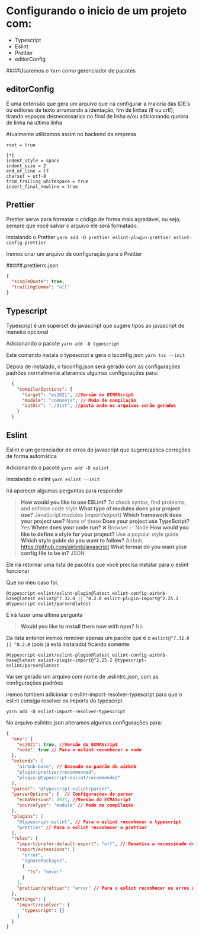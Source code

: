# Configurando o inicio de um projeto com:
- Typescript
- Eslint
- Prettier
- editorConfig

####Usaremos o `Yarn` como gerenciador de pacotes

## editorConfig
É uma extensão que gera um arquivo que irá configurar a maioria das IDE's ou editores de texto arrumando a identação, fim de linhas (lf ou crlf), tirando espaços desnecessarios no final de linha e/ou adicionando quebra de linha na ultima linha

Atualmente utilizamos assim no backend da empresa

```editorConfig
root = true

[*]
indent_style = space
indent_size = 2
end_of_line = lf
charset = utf-8
trim_trailing_whitespace = true
insert_final_newline = true

```

## Prettier
Prettier serve para formatar o código de forma mais agradável, ou seja, sempre que você salvar o arquivo ele será formatado.

Instalando o Prettier
`yarn add -D prettier eslint-plugin-prettier eslint-config-prettier`

Iremos criar um arquivo de configuração para o Prettier

#####.prettierrc.json
```json
{
  "singleQuote": true,
  "trailingComma": "all"
}
```

## Typescript
Typescript é um superset do javascript que sugere tipos ao javascript de maneira opcional

Adicionando o pacote
`yarn add -D typescript`

Este comando instala o typescript e gera o tsconfig.json
`yarn tsc --init`

Depois de instalado, o tsconfig.json será gerado com as configurações padrões normalmente alteramos algumas configurações para:

```JSON
  {
    "compilerOpttions": {
      "target": "es2021", //Versão do ECMAScript
      "module": "commonjs", // Modo de compilação
      "outDir": "./dist", //pasta onde os arquivos serão gerados
    }
  }
```

## Eslint
Eslint é um gerenciador de erros do javascript que sugere/aplica correções de forma automática

Adicionando o pacote
`yarn add -D eslint`

Instalando o eslint
`yarn eslint --init`

Irá aparecer algumas perguntas para responder
>**How would you like to use ESLint?**
>To check syntax, find problems, and enforce code style
>**What type of modules does your project use?**
>JavaScript modules (import/export)
>**Which framework does your project use?**
>None of these
>**Does your project use TypeScript?**
>Yes
>**Where does your code run?**
>❌ Browser
>✅ Node
>**How would you like to define a style for your project?**
>Use a popular style guide
>**Which style guide do you want to follow?**
>Airbnb: https://github.com/airbnb/javascript
>**What format do you want your config file to be in?**
>JSON

Ele irá retornar uma lista de pacotes que você precisa instalar para o eslint funcionar

Que no meu caso foi:

`@typescript-eslint/eslint-plugin@latest eslint-config-airbnb-base@latest eslint@^7.32.0 || ^8.2.0 eslint-plugin-import@^2.25.2 @typescript-eslint/parser@latest`

E irá fazer uma ultima pergunta

>**Would you like to install them now with npm?**
>No

Da lista anterior iremos remover apenas um pacote que é o `eslint@^7.32.0 || ^8.2.0` (pois já está instalado) ficando somente:

`@typescript-eslint/eslint-plugin@latest eslint-config-airbnb-base@latest eslint-plugin-import@^2.25.2 @typescript-eslint/parser@latest`

Vai ser gerado um arquivo com nome de .eslintrc.json, com as configurações padrões

iremos tambem adicionar o eslint-import-resolver-typescript para que o eslint consiga resolver os imports do typescript

`yarn add -D eslint-import-resolver-typescript`

No arquivo eslintrc.json alteramos algumas configurações para:
```json
{
  "env": {
    "es2021": true, //Versão do ECMAScript
    "node": true // Para o eslint reconhecer o node
  },
  "extends": [
    "airbnb-base", // Baseado no padrão do airbnb
    "plugin:prettier/recommended",
    "plugin:@typescript-eslint/recommended"
  ],
  "parser": "@typescript-eslint/parser",
  "parserOptions": {  // Configurações do parser
    "ecmaVersion": 2021, //Versão do ECMAScript
    "sourceType": "module" // Modo de compilação
  },
  "plugins": [
    "@typescript-eslint", // Para o eslint reconhecer o typescript
    "prettier" // Para o eslint reconhecer o prettier
  ],
  "rules": {
    "import/prefer-default-export": "off", // Desativa a necessidade do uso de default export
    "import/extensions": [
      "error",
      "ignorePackages",
      {
        "ts": "never"
      }
    ],
    "prettier/prettier": "error" // Para o eslint reconhecer os erros do prettier
  },
  "settings": {
    "import/resolver": {
      "typescript": {}
    }
  }
}
```
